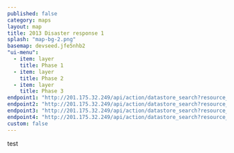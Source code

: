 ```yaml
---
published: false
category: maps
layout: map
title: 2013 Disaster response 1
splash: "map-bg-2.png"
basemap: devseed.jfe5nhb2
"ui-menu": 
  - item: layer
    title: Phase 1
  - item: layer
    title: Phase 2
  - item: layer
    title: Phase 3
endpoint1: "http://201.175.32.249/api/action/datastore_search?resource_id=37814da6-8d53-4287-a8c4-86492a636cfb"
endpoint2: "http://201.175.32.249/api/action/datastore_search?resource_id=39e78078-495e-4c0e-a202-4b6668a226b9"
endpoint3: "http://201.175.32.249/api/action/datastore_search?resource_id=738a516d-67aa-4b4b-837a-2b81b9c9f61f&fields=CLAVE,Date,EVENTO&sort=Date desc"
endpoint4: "http://201.175.32.249/api/action/datastore_search?resource_id=738a516d-67aa-4b4b-837a-2b81b9c9f61f&fields=Code,Date,EVENTO&sort=Date&limit=100000"
custom: false
---
```


test
<script type='text/javascript'>

console.log('test');


</script>